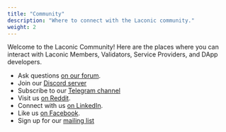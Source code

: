 ```yaml
---
title: "Community"
description: "Where to connect with the Laconic community."
weight: 2
---
```


Welcome to the Laconic Community! Here are the places where you can interact with Laconic Members, Validators, Service Providers, and DApp developers.

- Ask questions [on our forum](https://laconic.community).
- Join our [Discord server](https://discord.com/invite/ukhbBemyxY)
- Subscribe to our [Telegram channel](https://t.me/laconicnetwork)
- Visit us [on Reddit](https://www.reddit.com/r/LaconicNetwork/).
- Connect with us [on LinkedIn](https://www.linkedin.com/company/77131444/admin/).
- Like us [on Facebook](https://m.facebook.com/laconicnetwork/).
- Sign up for our [mailing list](https://www.laconic.com/)

